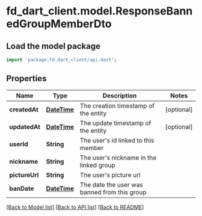 # fd_dart_client.model.ResponseBannedGroupMemberDto

## Load the model package
```dart
import 'package:fd_dart_client/api.dart';
```

## Properties
Name | Type | Description | Notes
------------ | ------------- | ------------- | -------------
**createdAt** | [**DateTime**](DateTime.md) | The creation timestamp of the entity | [optional] 
**updatedAt** | [**DateTime**](DateTime.md) | The update timestamp of the entity | [optional] 
**userId** | **String** | The user's id linked to this member | 
**nickname** | **String** | The user's nickname in the linked group | 
**pictureUrl** | **String** | The user's picture url | 
**banDate** | [**DateTime**](DateTime.md) | The date the user was banned from this group | 

[[Back to Model list]](../README.md#documentation-for-models) [[Back to API list]](../README.md#documentation-for-api-endpoints) [[Back to README]](../README.md)


